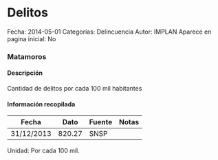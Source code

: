 Delitos
=====

Fecha: 2014-05-01
Categorías: Delincuencia
Autor: IMPLAN
Aparece en pagina inicial: No

### Matamoros

#### Descripción

Cantidad de delitos por cada 100 mil habitantes

<!-- break -->

#### Información recopilada

<table class="table table-hover table-bordered matriz">
  <thead>
    <tr><th>Fecha</th><th>Dato</th><th>Fuente</th><th>Notas</th></tr>
  </thead>
  <tbody>
    <tr><td class="centrado">31/12/2013</td><td class="derecha">820.27</td><td>SNSP</td><td></td></tr>
  </tbody>
</table>

Unidad: Por cada 100 mil.
